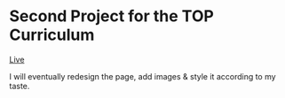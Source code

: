 # Second Project for the TOP Curriculum

[Live ](https://dostendite.github.io/odin-landing-page/)

I will eventually redesign
the page, add images & style it
according to my taste.
